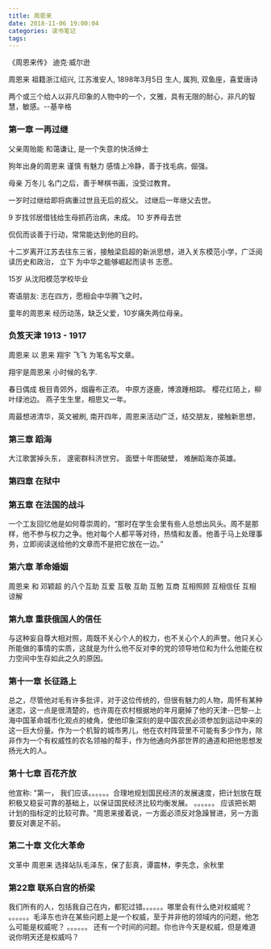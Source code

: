 ```yaml
---
title: 周恩来 
date: 2018-11-06 19:00:04
categories: 读书笔记
tags:
---
```


《周恩来传》 迪克·威尔逊

周恩来 祖籍浙江绍兴, 江苏淮安人, 1898年3月5日 生人, 属狗, 双鱼座，喜爱唐诗

两个或三个给人以非凡印象的人物中的一个，文雅，具有无限的耐心，非凡的智慧，敏感。--基辛格

### 第一章 一再过继
父亲周贻能 和蔼谦让, 是一个失意的快活绅士

狗年出身的周恩来 谨慎 有魅力 感情上冷静，善于找毛病，倔强。

母亲 万冬儿 
名门之后，善于琴棋书画，没受过教育。

一岁时过继给即将病重过世且无后的叔父。
过继后一年继父去世。

9 岁找邻居借钱给生母抓药治病，未成。
10 岁养母去世

侃侃而谈善于行动，常常能达到他的目的。

十二岁离开江苏去往东三省，接触梁启超的新派思想，进入关东模范小学，广泛阅读历史和政治，
立下 为中华之能够崛起而读书 志愿。

15岁 从沈阳模范学校毕业

寄语朋友: 志在四方，愿相会中华腾飞之时。

童年的周恩来 经历动荡，缺乏父爱，10岁痛失两位母亲。

### 负笈天津 1913 - 1917
周恩来 以 恩来 翔宇 飞飞 为笔名写文章。

翔宇是周恩来 小时候的名字.

春日偶成
极目青郊外，烟霾布正浓。
中原方逐鹿，博浪踵相踪。
樱花红陌上，柳叶绿池边。
燕子生生里，相思又一年。


周最想进清华，英文被刷, 南开四年，周恩来活动广泛，结交朋友，接触新思想，
### 第三章 蹈海
大江歌罢掉头东，
邃密群科济世穷。
面壁十年图破壁，
难酬蹈海亦英雄。

### 第四章 在狱中

### 第五章 在法国的战斗


一个工友回忆他是如何尊崇周的，“那时在学生会里有些人总想出风头。周不是那样，他不参与权力之争。他对每个人都平等对待，热情和友善。他善于马上处理事务，立即阅读送给他的文章而不是把它放在一边。”

### 第六章 革命婚姻
周恩来 和 邓颖超 的八个互助
互爱 互敬 互助 互勉 互商 互相照顾 互相信任 互相谅解

### 第九章 重获俄国人的信任

与这种妄自尊大相对照，周既不关心个人的权力，也不关心个人的声誉。他只关心所能做的事情的实质，这就是为什么他不反对李的党的领导地位和为什么他能在权力空间中生存如此之久的原因。

### 第十一章 长征路上

总之，尽管他对毛有许多批评，对于这位传统的，但很有魅力的人物，周怀有某种迷恋，这一点是很清楚的，也许周在农村根据地的年月磨掉了他的天津--巴黎--上海中国革命城市化观点的棱角，使他印象深刻的是中国农民必须参加到运动中来的这一巨大份量。作为一个机智的城市男儿，他在农村阵营里不可能有多少作为，除非作为一个有权威性的农名领袖的帮手，作为他通向外部世界的通道和把他思想发扬光大的人。

### 第十七章 百花齐放

他宣称: "第一， 我们应该。。。。。。合理地规划国民经济的发展速度，把计划放在既积极又稳妥可靠的基础上，以保证国民经济比较均衡发展。 。。。。。。 应该把长期计划的指标定的比较可靠。“周恩来接着说，一方面必须反对急躁冒进，另一方面要反对裹足不前。

### 第二十章 文化大革命

文革中 周恩来 选择站队毛泽东，保了彭真，谭震林，李先念，余秋里

### 第22章 联系白宫的桥梁
我们所有的人，包括我自己在内，都犯过错。。。。。。哪里会有什么绝对权威呢？ 。。。。。。毛泽东也许在某些问题上是一个权威，至于并非他的领域内的问题，他怎么可能是权威呢？ 。。。。。。 还有一个时间的问题。你也许今天是权威，但是难道说你明天还是权威吗？

